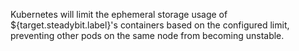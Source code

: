 Kubernetes will limit the ephemeral storage usage of ${target.steadybit.label}'s containers based on the configured limit, preventing other pods on the same node from becoming unstable.
